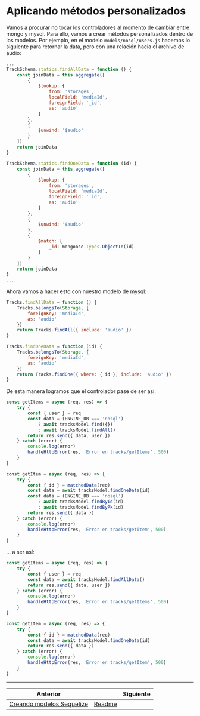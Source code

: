 # Aplicando métodos personalizados

Vamos a procurar no tocar los controladores al momento de cambiar entre mongo y mysql. Para ello, vamos a crear métodos personalizados dentro de los modelos. Por ejemplo, en el modelo `models/nosql/users.js` hacemos lo siguiente para retornar la data, pero con una relación hacia el archivo de audio:

```js
...
TrackSchema.statics.findAllData = function () {
    const joinData = this.aggregate([
        {
            $lookup: {
                from: 'storages',
                localField: 'mediaId',
                foreignField: '_id',
                as: 'audio'
            }
        }, 
        {
            $unwind: '$audio'
        }
    ])
    return joinData
}

TrackSchema.statics.findOneData = function (id) {
    const joinData = this.aggregate([
        {
            $lookup: {
                from: 'storages',
                localField: 'mediaId',
                foreignField: '_id',
                as: 'audio'
            }
        }, 
        {
            $unwind: '$audio'
        },
        {
            $match: {
                _id: mongoose.Types.ObjectId(id)
            }
        }
    ])
    return joinData
}
...
```

Ahora vamos a hacer esto con nuestro modelo de mysql:

```js
Tracks.findAllData = function () {
    Tracks.belongsTo(Storage, {
        foreignKey: 'mediaId',
        as: 'audio'
    })
    return Tracks.findAll({ include: 'audio' })
}

Tracks.findOneData = function (id) {
    Tracks.belongsTo(Storage, {
        foreignKey: 'mediaId',
        as: 'audio'
    })
    return Tracks.findOne({ where: { id }, include: 'audio' })
}
```

De esta manera logramos que el controlador pase de ser así:

```js
const getItems = async (req, res) => {
    try {
        const { user } = req
        const data = (ENGINE_DB === 'nosql')
            ? await tracksModel.find({})
            : await tracksModel.findAll()
        return res.send({ data, user })
    } catch (error) {
        console.log(error)
        handleHttpError(res, 'Error en tracks/getItems', 500)
    }
}

const getItem = async (req, res) => {
    try {
        const { id } = matchedData(req)
        const data = await tracksModel.findOneData(id)
        const data = (ENGINE_DB === 'nosql')
            ? await tracksModel.findById(id)
            : await tracksModel.findByPk(id)
        return res.send({ data })
    } catch (error) {
        console.log(error)
        handleHttpError(res, 'Error en tracks/getItem', 500)
    }
}
```

... a ser así:

```js
const getItems = async (req, res) => {
    try {
        const { user } = req
        const data = await tracksModel.findAllData()
        return res.send({ data, user })
    } catch (error) {
        console.log(error)
        handleHttpError(res, 'Error en tracks/getItems', 500)
    }
}

const getItem = async (req, res) => {
    try {
        const { id } = matchedData(req)
        const data = await tracksModel.findOneData(id)
        return res.send({ data })
    } catch (error) {
        console.log(error)
        handleHttpError(res, 'Error en tracks/getItem', 500)
    }
}
```

___
| Anterior                |                        | Siguiente                                                  |
| ----------------------- | ---------------------- | ---------------------------------------------------------- |
| [Creando modelos Sequelize](22_Creando_Modelos_Sequelize.md) | [Readme](../README.md) |  |
